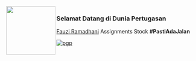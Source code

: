 <img align="left" src="https://cdn.discordapp.com/attachments/1078846866223026267/1084563121429041212/Mine2-1.png" width=130>

### Selamat Datang di Dunia Pertugasan

[Fauzi Ramadhani](https://instagram.com/eijuap) Assignments Stock <b>#PastiAdaJalan</b>

[![pgp](https://img.shields.io/badge/jie-0x6A6965-313131?style=flat&labelColor=313131&color=red)](https://instagram.com/eijuap)
